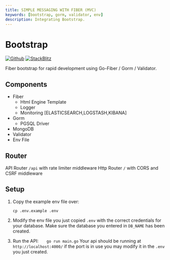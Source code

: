 ```yaml
---
title: SIMPLE MESSAGING WITH FIBER (MVC)
keywords: [bootstrap, gorm, validator, env]
description: Integrating Bootstrap.
---
```


# Bootstrap

[![Github](https://img.shields.io/static/v1?label=&message=Github&color=2ea44f&style=for-the-badge&logo=github)](https://github.com/gofiber/recipes/tree/master/bootstrap) [![StackBlitz](https://img.shields.io/static/v1?label=&message=StackBlitz&color=2ea44f&style=for-the-badge&logo=StackBlitz)](https://stackblitz.com/github/gofiber/recipes/tree/master/bootstrap)

Fiber bootstrap for rapid development using Go-Fiber / Gorm / Validator.

## Components

- Fiber
  - Html Engine Template
  - Logger
  - Monitoring [ELASTICSEARCH,LOGSTASH,KIBANA]
- Gorm
  - PGSQL Driver
- MongoDB
- Validator
- Env File

## Router

API Router `/api` with rate limiter middleware
Http Router `/` with CORS and CSRF middleware

## Setup

1. Copy the example env file over:

   ```
   cp .env.example .env
   ```

2. Modify the env file you just copied `.env` with the correct credentials for your database. Make sure the database you entered in `DB_NAME` has been created.

3. Run the API:
   `    go run main.go
   `
   Your api should be running at `http://localhost:4000/` if the port is in use you may modify it in the `.env` you just created.
